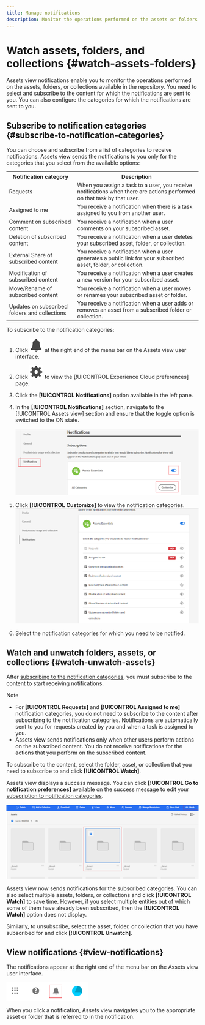 ```yaml
---
title: Manage notifications
description: Monitor the operations performed on the assets or folders available in the repository using the Assets view notifications.
---
```

# Watch assets, folders, and collections {#watch-assets-folders}

Assets view notifications enable you to monitor the operations performed on the assets, folders, or collections available in the repository. You need to select and subscribe to the content for which the notifications are sent to you. You can also configure the categories for which the notifications are sent to you.

## Subscribe to notification categories {#subscribe-to-notification-categories}

You can choose and subscribe from a list of categories to receive notifications. Assets view sends the notifications to you only for the categories that you select from the available options:

<table>
    <tbody>
     <tr>
      <th><strong>Notification category</strong></th>
      <th><strong>Description</strong></th>
     </tr>
     <tr>
      <td>Requests</td>
      <td>When you assign a task to a user, you receive notifications when there are actions performed on that task by that user.</td>
     </tr>
     <tr>
      <td>Assigned to me</td>
      <td>You receive a notification when there is a task assigned to you from another user.</td>
     </tr>
     <tr>
      <td>Comment on subscribed content</td>
      <td>You receive a notification when a user comments on your subscribed asset.</td>
     </tr>
     <tr>
      <td>Deletion of subscribed content</td>
      <td>You receive a notification when a user deletes your subscribed asset, folder, or collection.</td>
     </tr>
     <tr>
      <td>External Share of subscribed content</td>
      <td>You receive a notification when a user generates a public link for your subscribed asset, folder, or collection.</td>
     </tr>
     <tr>
      <td>Modification of subscribed content</td>
      <td>You receive a notification when a user creates a new version for your subscribed asset.</td>
     </tr>
     <tr>
      <td>Move/Rename of subscribed content</td>
      <td>You receive a notification when a user moves or renames your subscribed asset or folder.</td>
     </tr>
     <tr>
      <td>Updates on subscribed folders and collections</td>
      <td>You receive a notification when a user adds or removes an asset from a subscribed folder or collection.</td>
     </tr>    
    </tbody>
   </table>

To subscribe to the notification categories:

1. Click ![bell icon](assets/bell-icon.svg) at the right end of the menu bar on the Assets view user interface.

1. Click ![settings icon](assets/settings-icon.svg) to view the [!UICONTROL Experience Cloud preferences] page.

1. Click the **[!UICONTROL Notifications]** option available in the left pane.

1. In the **[!UICONTROL Notifications]** section, navigate to the [!UICONTROL Assets view] section and ensure that the toggle option is switched to the ON state.

   ![Notifications in Assets view](assets/enable-notifications.png)

1. Click **[!UICONTROL Customize]** to view the notification categories.
   ![Notifications in Assets view](assets/enable-notification-categories.png)

1. Select the notification categories for which you need to be notified.

## Watch and unwatch folders, assets, or collections {#watch-unwatch-assets}

After [subscribing to the notification categories](#subscribe-to-notification-categories), you must subscribe to the content to start receiving notifications.

>[!NOTE]
>
>* For **[!UICONTROL Requests]** and **[!UICONTROL Assigned to me]** notification categories, you do not need to subscribe to the content after subscribing to the notification categories. Notifications are automatically sent to you for requests created by you and when a task is assigned to you.
>* Assets view sends notifications only when other users perform actions on the subscribed content. You do not receive notifications for the actions that you perform on the subscribed content.

To subscribe to the content, select the folder, asset, or collection that you need to subscribe to and click **[!UICONTROL Watch]**.

Assets view displays a success message. You can click **[!UICONTROL Go to notification preferences]** available on the success message to edit your [subscription to notification categories](#subscribe-to-notification-categories).

![Notifications in Assets view](assets/watch-assets.png)

Assets view now sends notifications for the subscribed categories. You can also select multiple assets, folders, or collections and click **[!UICONTROL Watch]** to save time. However, if you select multiple entities out of which some of them have already been subscribed, then the **[!UICONTROL Watch]** option does not display.

Similarly, to unsubscribe, select the asset, folder, or collection that you have subscribed for and click **[!UICONTROL Unwatch]**.

## View notifications {#view-notifications}

The notifications appear at the right end of the menu bar on the Assets view user interface.

![Notifications in Assets view](assets/notifications-assets-essentials.png)

When you click a notification, Assets view navigates you to the appropriate asset or folder that is referred to in the notification.
